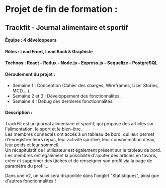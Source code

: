 # Projet de fin de formation : 
## Trackfit - Journal alimentaire et sportif

#### Équipe : 4 développeurs
#### Rôles : Lead Front, Lead Back & Graphiste
#### Technos : React - Redux - Node.js - Express.js - Sequelize - PostgreSQL
#### Déroulement du projet :
- Semaine 1 : Conception (Cahier des charges, Wireframes, User Stories, MCD… ).
- Semaine 2 et 3 : Développement des fonctionnalités.
- Semaine 4 : Debug des dernieres fonctionnalités.

#### Description :
TrackFit est un journal alimentaire et sportif, qui propose des articles sur l'alimentation, le sport et le bien-être.<br>
Les membres connectés ont accès à un tableau de bord, qui leur permet d'enregistrer leurs repas, leur activité sportive, leur consommation d'eau, leur poids et leur sommeil.<br>
Un récapitulatif de l'utilisateur est également présent sur le tableau de bord. Les membres ont également la possibilité d'ajouter des articles en favoris, créer et supprimer des tâches et de renseigner son profil via la page de paramètre du profil...<br>

Dans une v2, un suivi sera disponible dans l'onglet "Statistiques", ainsi que d'autres fonctionnalités !
